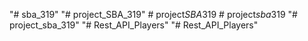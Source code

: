 "# sba_319" 
"# project_SBA_319" 
#   p r o j e c t _ S B A _ 3 1 9  
 #   p r o j e c t _ s b a _ 3 1 9  
 "# project_sba_319" 
"# Rest_API_Players" 
"# Rest_API_Players" 
